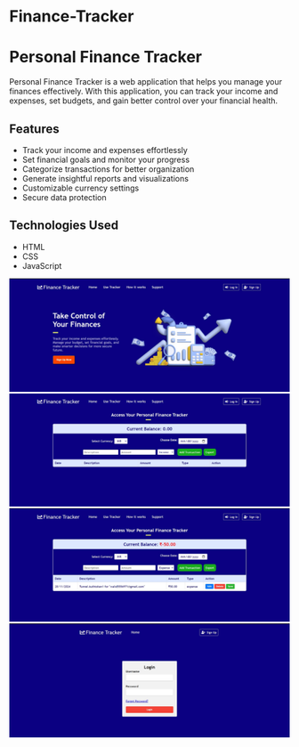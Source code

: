 # Finance-Tracker
# Personal Finance Tracker

Personal Finance Tracker is a web application that helps you manage your finances effectively. With this application, you can track your income and expenses, set budgets, and gain better control over your financial health. 

## Features

- Track your income and expenses effortlessly
- Set financial goals and monitor your progress
- Categorize transactions for better organization
- Generate insightful reports and visualizations
- Customizable currency settings
- Secure data protection

## Technologies Used

- HTML
- CSS
- JavaScript



![My Image](https://github.com/WalidEbaid11/Finance-Tracker/blob/main/Screenshot%202024-11-11%20164301.jpg)
![My Image](https://github.com/WalidEbaid11/Finance-Tracker/blob/main/Screenshot%202024-11-11%20164318.jpg)
![My Image](https://github.com/WalidEbaid11/Finance-Tracker/blob/main/Screenshot%202024-11-11%20164352.jpg)
![My Image](https://github.com/WalidEbaid11/Finance-Tracker/blob/main/Screenshot%202024-11-11%20164405.jpg)
